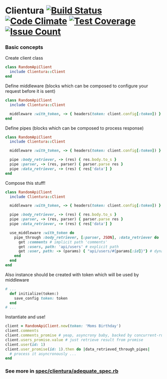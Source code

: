 # Clientura [![Build Status](https://travis-ci.org/v-shmyhlo/clientura.svg?branch=master)](https://travis-ci.org/v-shmyhlo/clientura) [![Code Climate](https://codeclimate.com/github/v-shmyhlo/clientura/badges/gpa.svg)](https://codeclimate.com/github/v-shmyhlo/clientura) [![Test Coverage](https://codeclimate.com/github/v-shmyhlo/clientura/badges/coverage.svg)](https://codeclimate.com/github/v-shmyhlo/clientura/coverage) [![Issue Count](https://codeclimate.com/github/v-shmyhlo/clientura/badges/issue_count.svg)](https://codeclimate.com/github/v-shmyhlo/clientura)

### Basic concepts

Create client class
``` ruby
class RandomApiClient
  include Clientura::Client
end
```
Define middleware (blocks which can be composed to configure your request before it is sent)
```ruby
class RandomApiClient
  include Clientura::Client

  middleware :with_token, -> { headers(token: client.config[:token]) }
end
```
Define pipes (blocks which can be composed to process response)
```ruby
class RandomApiClient
  include Clientura::Client

  middleware :with_token, -> { headers(token: client.config[:token]) }

  pipe :body_retriever, -> (res) { res.body.to_s }
  pipe :parser, -> (res, parser) { parser.parse res }
  pipe :data_retriever, -> (res) { res['data'] }
end
```
Compose this stuff!
```ruby
class RandomApiClient
  include Clientura::Client

  middleware :with_token, -> { headers(token: client.config[:token]) }

  pipe :body_retriever, -> (res) { res.body.to_s }
  pipe :parser, -> (res, parser) { parser.parse res }
  pipe :data_retriever, -> (res) { res['data'] }

  use_middleware :with_token do
    pipe_through :body_retriever, [:parser, JSON], :data_retriever do
      get :comments # implicit path 'comments'
      get :users, path: 'api/users' # explicit path
      get :user, path: -> (params) { "api/users/#{params[:id]}"} # dynamic path
    end
  end
end
```
Also instance should be created with token which will be used by middleware
```ruby
# ...
  def initialize(token:)
    save_config token: token
  end
# ...
```
Instantiate and use!
```ruby
client = RandomApiClient.new(token: 'Moms Birthday')
client.comments
client.comments_promise # yeap, asyncrony baby, backed by concurrent-ruby
client.users_promise.value # just retrieve result from promise
client.user(id: 1)
client.user_promise(id: 1).then do |data_retrieved_through_pipes|
  # process it asyncronously ...
end
```

### See more in [spec/clientura/adequate_spec.rb](spec/clientura/adequate_spec.rb)
